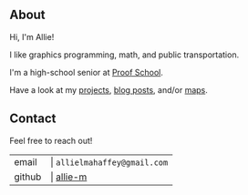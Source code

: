 ## About

Hi, I'm Allie!

I like graphics programming, math, and public transportation.

I'm a high-school senior at [Proof School](https://www.proofschool.org).
<!-- TODO put UCSB -->

Have a look at my [projects](projects.html), [blog posts](blog.html), and/or [maps](maps.html).

## Contact

Feel free to reach out!

| | |
|--|--|
| email  | \| `allielmahaffey@gmail.com` |
| github | \| [allie-m](https://github.com/allie-m/allie-m.github.io) |